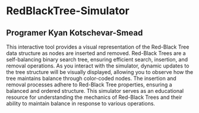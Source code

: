 # RedBlackTree-Simulator
## Programer Kyan Kotschevar-Smead

This interactive tool provides a visual representation of the Red-Black Tree data structure as nodes are inserted and removed. Red-Black Trees are a self-balancing binary search tree, ensuring efficient search, insertion, and removal operations. As you interact with the simulator, dynamic updates to the tree structure will be visually displayed, allowing you to observe how the tree maintains balance through color-coded nodes. The insertion and removal processes adhere to Red-Black Tree properties, ensuring a balanced and ordered structure. This simulator serves as an educational resource for understanding the mechanics of Red-Black Trees and their ability to maintain balance in response to various operations.

